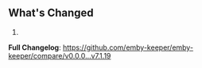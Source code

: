 ## What's Changed

1.

**Full Changelog**: https://github.com/emby-keeper/emby-keeper/compare/v0.0.0...v7.1.19
